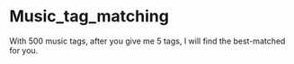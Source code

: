 # Music_tag_matching
With 500 music tags, after you give me 5 tags, I will find the best-matched for you.

